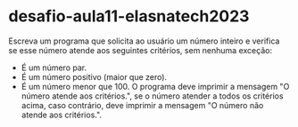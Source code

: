 # desafio-aula11-elasnatech2023
Escreva um programa que solicita ao usuário um número inteiro e verifica se esse número atende aos seguintes critérios, sem nenhuma exceção:
- É um número par.
- É um número positivo (maior que zero).
- É um número menor que 100.
O programa deve imprimir a mensagem "O número atende aos critérios.", se o número atender a todos os critérios acima, caso contrário, deve imprimir a mensagem "O número não atende aos critérios.".

